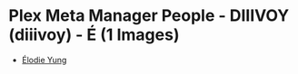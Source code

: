 # Plex Meta Manager People - DIIIVOY (diiivoy) - É (1 Images)

* [Élodie Yung](https://raw.githubusercontent.com/meisnate12/Plex-Meta-Manager-People-diiivoy/master/É/Images/%C3%89lodie%20Yung.jpg)